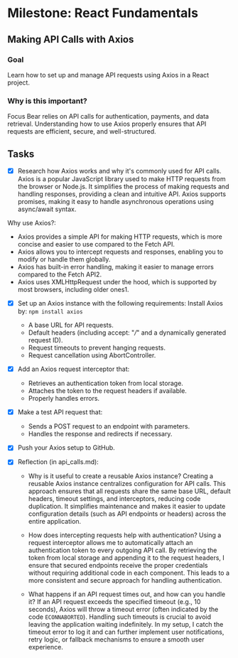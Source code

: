 # Milestone: React Fundamentals

## Making API Calls with Axios

### Goal

Learn how to set up and manage API requests using Axios in a React project.

### Why is this important?

Focus Bear relies on API calls for authentication, payments, and data retrieval. Understanding how to use Axios properly ensures that API requests are efficient, secure, and well-structured.

## Tasks

- [x] Research how Axios works and why it's commonly used for API calls.
Axios is a popular JavaScript library used to make HTTP requests from the browser or Node.js. It simplifies the process of making requests and handling responses, providing a clean and intuitive API. Axios supports promises, making it easy to handle asynchronous operations using async/await syntax.

Why use Axios?:

- Axios provides a simple API for making HTTP requests, which is more concise and easier to use compared to the Fetch API.
- Axios allows you to intercept requests and responses, enabling you to modify or handle them globally.
- Axios has built-in error handling, making it easier to manage errors compared to the Fetch API2.
- Axios uses XMLHttpRequest under the hood, which is supported by most browsers, including older ones1.

- [x] Set up an Axios instance with the following requirements:
  Install Axios by: `npm install axios`
  - A base URL for API requests.
  - Default headers (including accept: "*/*" and a dynamically generated request ID).
  - Request timeouts to prevent hanging requests.
  - Request cancellation using AbortController.
- [x] Add an Axios request interceptor that:
  - Retrieves an authentication token from local storage.
  - Attaches the token to the request headers if available.
  - Properly handles errors.
- [x] Make a test API request that:
  - Sends a POST request to an endpoint with parameters.
  - Handles the response and redirects if necessary.

- [x] Push your Axios setup to GitHub.
- [x] Reflection (in api_calls.md):
  - Why is it useful to create a reusable Axios instance?
  Creating a reusable Axios instance centralizes configuration for API calls. This approach ensures that all requests share the same base URL, default headers, timeout settings, and interceptors, reducing code duplication. It simplifies maintenance and makes it easier to update configuration details (such as API endpoints or headers) across the entire application.

  - How does intercepting requests help with authentication?
  Using a request interceptor allows me to automatically attach an authentication token to every outgoing API call. By retrieving the token from local storage and appending it to the request headers, I ensure that secured endpoints receive the proper credentials without requiring additional code in each component. This leads to a more consistent and secure approach for handling authentication.

  - What happens if an API request times out, and how can you handle it?
  If an API request exceeds the specified timeout (e.g., 10 seconds), Axios will throw a timeout error (often indicated by the code `ECONNABORTED`). Handling such timeouts is crucial to avoid leaving the application waiting indefinitely. In my setup, I catch the timeout error to log it and can further implement user notifications, retry logic, or fallback mechanisms to ensure a smooth user experience.
